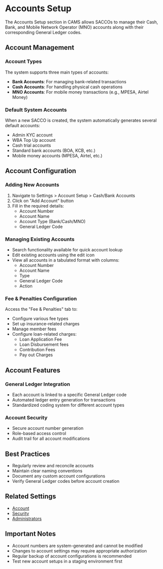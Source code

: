 # Accounts Setup

The Accounts Setup section in CAMS allows SACCOs to manage their Cash, Bank, and Mobile Network Operator (MNO) accounts along with their corresponding General Ledger codes.

## Account Management

### Account Types
The system supports three main types of accounts:
- **Bank Accounts**: For managing bank-related transactions
- **Cash Accounts**: For handling physical cash operations
- **MNO Accounts**: For mobile money transactions (e.g., MPESA, Airtel Money)

### Default System Accounts
When a new SACCO is created, the system automatically generates several default accounts:
- Admin KYC account
- WBA Top Up account
- Cash trial accounts
- Standard bank accounts (BOA, KCB, etc.)
- Mobile money accounts (MPESA, Airtel, etc.)

## Account Configuration

### Adding New Accounts
1. Navigate to Settings > Account Setup > Cash/Bank Accounts
2. Click on "Add Account" button
3. Fill in the required details:
   - Account Number
   - Account Name
   - Account Type (Bank/Cash/MNO)
   - General Ledger Code

### Managing Existing Accounts
- Search functionality available for quick account lookup
- Edit existing accounts using the edit icon
- View all accounts in a tabulated format with columns:
  - Account Number
  - Account Name
  - Type
  - General Ledger Code
  - Action

### Fee & Penalties Configuration
Access the "Fee & Penalties" tab to:
- Configure various fee types
- Set up insurance-related charges
- Manage member fees
- Configure loan-related charges:
  - Loan Application Fee
  - Loan Disbursement fees
  - Contribution Fees
  - Pay out Charges

## Account Features

### General Ledger Integration
- Each account is linked to a specific General Ledger code
- Automated ledger entry generation for transactions
- Standardized coding system for different account types

### Account Security
- Secure account number generation
- Role-based access control
- Audit trail for all account modifications

## Best Practices
- Regularly review and reconcile accounts
- Maintain clear naming conventions
- Document any custom account configurations
- Verify General Ledger codes before account creation

## Related Settings
- [Account](./account.md)
- [Security](./security.md)
- [Administrators](./administrators.md)

## Important Notes
- Account numbers are system-generated and cannot be modified
- Changes to account settings may require appropriate authorization
- Regular backup of account configurations is recommended
- Test new account setups in a staging environment first 